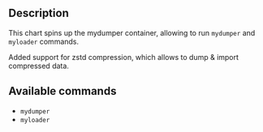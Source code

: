 ## Description
This chart spins up the mydumper container, allowing to run `mydumper` and `myloader` commands.

Added support for zstd compression, which allows to dump & import compressed data.

## Available commands
- `mydumper` 
- `myloader`
